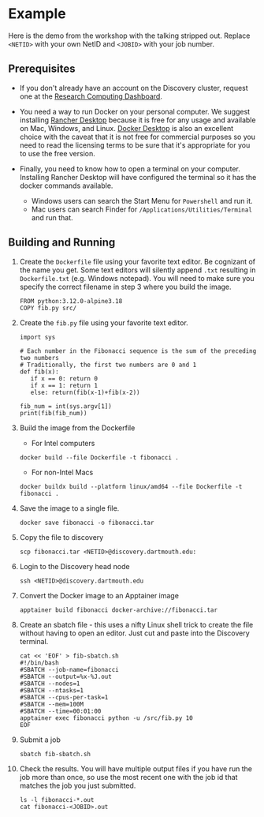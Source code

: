 # Example

Here is the demo from the workshop with the talking stripped out.  Replace `<NETID>` with your own NetID and `<JOBID>` with your job number.

## Prerequisites

* If you don't already have an account on the Discovery cluster, request one at the [Research Computing Dashboard](https://dashboard.dartmouth.edu/research/hpc_account).

* You need a way to run Docker on your personal computer.  We suggest installing [Rancher Desktop](https://rancherdesktop.io/) because it is free for any usage and available on Mac, Windows, and Linux.  [Docker Desktop](https://www.docker.com/products/docker-desktop/) is also an excellent choice with the caveat that it is not free for commercial purposes so you need to read the licensing terms to be sure that it's appropriate for you to use the free version.

* Finally, you need to know how to open a terminal on your computer.  Installing Rancher Desktop will have configured the terminal so it has the docker commands available.
   - Windows users can search the Start Menu for `Powershell` and run it.
   - Mac users can search Finder for `/Applications/Utilities/Terminal` and run that.

## Building and Running

1. Create the `Dockerfile` file using your favorite text editor.  Be cognizant of the name you get.  Some text editors will silently append `.txt` resulting in `Dockerfile.txt` (e.g. Windows notepad). You will need to make sure you specify the correct filename in step 3 where you build the image.
   ```
   FROM python:3.12.0-alpine3.18
   COPY fib.py src/
   ```

2. Create the `fib.py` file using your favorite text editor.

   ```
   import sys
   
   # Each number in the Fibonacci sequence is the sum of the preceding two numbers
   # Traditionally, the first two numbers are 0 and 1
   def fib(x):
      if x == 0: return 0
      if x == 1: return 1
      else: return(fib(x-1)+fib(x-2))
   
   fib_num = int(sys.argv[1])
   print(fib(fib_num))
   ```

3. Build the image from the Dockerfile
   * For Intel computers
   ```
   docker build --file Dockerfile -t fibonacci .
   ```
   * For non-Intel Macs

   ```
   docker buildx build --platform linux/amd64 --file Dockerfile -t fibonacci .
   ```

4. Save the image to a single file.

   ```
   docker save fibonacci -o fibonacci.tar
   ```

5. Copy the file to discovery
   ```
   scp fibonacci.tar <NETID>@discovery.dartmouth.edu:
   ```

6. Login to the Discovery head node
   ```
   ssh <NETID>@discovery.dartmouth.edu
   ```

7. Convert the Docker image to an Apptainer image
   ```
   apptainer build fibonacci docker-archive://fibonacci.tar
   ```

8. Create an sbatch file - this uses a nifty Linux shell trick to create the file without having to open an editor.  Just cut and paste into the Discovery terminal.
   ```
   cat << 'EOF' > fib-sbatch.sh
   #!/bin/bash
   #SBATCH --job-name=fibonacci
   #SBATCH --output=%x-%J.out
   #SBATCH --nodes=1
   #SBATCH --ntasks=1
   #SBATCH --cpus-per-task=1
   #SBATCH --mem=100M
   #SBATCH --time=00:01:00
   apptainer exec fibonacci python -u /src/fib.py 10
   EOF
   ```

9. Submit a job 
   ```
   sbatch fib-sbatch.sh
   ```

10. Check the results. You will have multiple output files if you have run the job more than once, so use the most recent one with the job id that matches the job you just submitted.
    ```
    ls -l fibonacci-*.out
    cat fibonacci-<JOBID>.out
    ```
